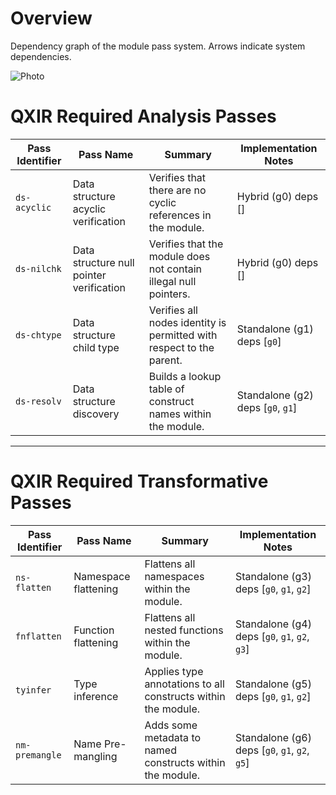 # Overview

Dependency graph of the module pass system. Arrows indicate system dependencies. 

![Photo](https://github.com/user-attachments/assets/e7a2840d-b54a-4e12-a3c2-50ef847ec52d)

# QXIR Required Analysis Passes

| Pass Identifier | Pass Name                                    | Summary                                                                 | Implementation Notes                                        |
|-----------------|----------------------------------------------|-------------------------------------------------------------------------|-------------------------------------------------------------|
| `ds-acyclic`    | Data structure acyclic verification          | Verifies that there are no cyclic references in the module.             | Hybrid (g0) deps []                                         |
| `ds-nilchk`     | Data structure null pointer verification     | Verifies that the module does not contain illegal null pointers.        | Hybrid (g0) deps []                                         |
| `ds-chtype`     | Data structure child type                    | Verifies all nodes identity is permitted with respect to the parent.    | Standalone (g1) deps [`g0`]                                 |
| `ds-resolv`     | Data structure discovery                     | Builds a lookup table of construct names within the module.             | Standalone (g2) deps [`g0`, `g1`]                           |

---

# QXIR Required Transformative Passes

| Pass Identifier | Pass Name                                    | Summary                                                                 | Implementation Notes                                        |
|-----------------|----------------------------------------------|-------------------------------------------------------------------------|-------------------------------------------------------------|
| `ns-flatten`    | Namespace flattening                         | Flattens all namespaces within the module.                              | Standalone (g3) deps [`g0`, `g1`, `g2`]                     |
| `fnflatten`     | Function flattening                          | Flattens all nested functions within the module.                        | Standalone (g4) deps [`g0`, `g1`, `g2`, `g3`]               |
| `tyinfer`       | Type inference                               | Applies type annotations to all constructs within the module.           | Standalone (g5) deps [`g0`, `g1`, `g2`]                     |
| `nm-premangle`  | Name Pre-mangling                            | Adds some metadata to named constructs within the module.               | Standalone (g6) deps [`g0`, `g1`, `g2`, `g5`]               |

